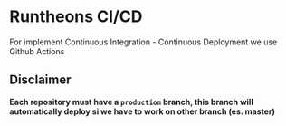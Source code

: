 # Runtheons CI/CD

For implement Continuous Integration - Continuous Deployment we use Github Actions

## Disclaimer

**Each repository must have a `production` branch, this branch will automatically deploy si we have to work on other branch (es. master)**
